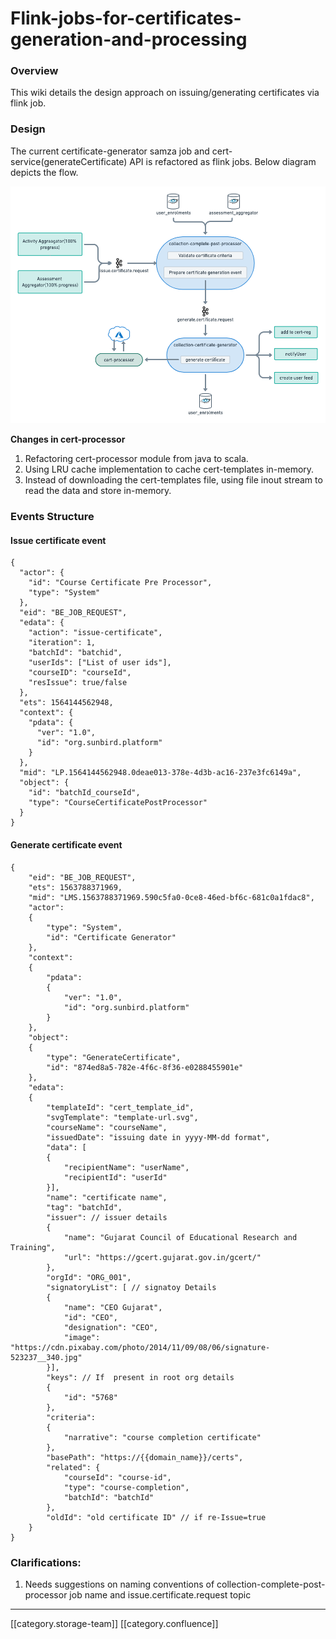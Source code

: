 # Flink-jobs-for-certificates-generation-and-processing

### Overview

This wiki details the design approach on issuing/generating certificates via flink job.

### Design

The current certificate-generator samza job and cert-service(generateCertificate) API is refactored as flink jobs. Below diagram depicts the flow.

![](<../../../../.gitbook/assets/design (1).png>)

**Changes in cert-processor**

1. Refactoring cert-processor module from java to scala.
2. Using LRU cache implementation to cache cert-templates in-memory.
3. Instead of downloading the cert-templates file, using file inout stream to read the data and store in-memory.

### Events Structure

#### Issue certificate event

```
{
  "actor": {
    "id": "Course Certificate Pre Processor",
    "type": "System"
  },
  "eid": "BE_JOB_REQUEST",
  "edata": {
    "action": "issue-certificate",
    "iteration": 1,
    "batchId": "batchid",
    "userIds": ["List of user ids"],
    "courseID": "courseId",
    "resIssue": true/false
  },
  "ets": 1564144562948,
  "context": {
    "pdata": {
      "ver": "1.0",
      "id": "org.sunbird.platform"
    }
  },
  "mid": "LP.1564144562948.0deae013-378e-4d3b-ac16-237e3fc6149a",
  "object": {
    "id": "batchId_courseId",
    "type": "CourseCertificatePostProcessor"
  }
}
```

#### Generate certificate event

```
{
    "eid": "BE_JOB_REQUEST",
    "ets": 1563788371969,
    "mid": "LMS.1563788371969.590c5fa0-0ce8-46ed-bf6c-681c0a1fdac8",
    "actor":
    {
        "type": "System",
        "id": "Certificate Generator"
    },
    "context":
    {
        "pdata":
        {
            "ver": "1.0",
            "id": "org.sunbird.platform"
        }
    },
    "object":
    {
        "type": "GenerateCertificate",
        "id": "874ed8a5-782e-4f6c-8f36-e0288455901e"
    },
    "edata":
    {
        "templateId": "cert_template_id",
        "svgTemplate": "template-url.svg",
        "courseName": "courseName",
        "issuedDate": "issuing date in yyyy-MM-dd format",
        "data": [
        {
            "recipientName": "userName",
            "recipientId": "userId"
        }],
        "name": "certificate name",
        "tag": "batchId",
        "issuer": // issuer details
        {
            "name": "Gujarat Council of Educational Research and Training",
            "url": "https://gcert.gujarat.gov.in/gcert/"
        },
        "orgId": "ORG_001",
        "signatoryList": [ // signatoy Details
        {
            "name": "CEO Gujarat",
            "id": "CEO",
            "designation": "CEO",
            "image": "https://cdn.pixabay.com/photo/2014/11/09/08/06/signature-523237__340.jpg"
        }],
        "keys": // If  present in root org details
        {
            "id": "5768"
        },
        "criteria":
        {
            "narrative": "course completion certificate"
        },
        "basePath": "https://{{domain_name}}/certs",
        "related": {
            "courseId": "course-id",
            "type": "course-completion",
            "batchId": "batchId"
        },
        "oldId": "old certificate ID" // if re-Issue=true
    }
}
```

### Clarifications:

1. Needs suggestions on naming conventions of collection-complete-post-processor job name and issue.certificate.request topic

***

\[\[category.storage-team]] \[\[category.confluence]]
